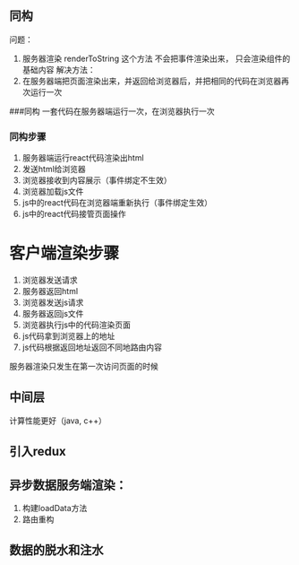  
## 同构

问题：
1. 服务器渲染 renderToString 这个方法 不会把事件渲染出来， 只会渲染组件的基础内容
解决方法：
1. 在服务器端把页面渲染出来，并返回给浏览器后，并把相同的代码在浏览器再次运行一次

###同构
一套代码在服务器端运行一次，在浏览器执行一次

### 同构步骤
1. 服务器端运行react代码渲染出html
2. 发送html给浏览器
3. 浏览器接收到内容展示（事件绑定不生效）
4. 浏览器加载js文件
5. js中的react代码在浏览器端重新执行（事件绑定生效）
6. js中的react代码接管页面操作



# 客户端渲染步骤
1. 浏览器发送请求
2. 服务器返回html
3. 浏览器发送js请求
4. 服务器返回js文件
5. 浏览器执行js中的代码渲染页面
6. js代码拿到浏览器上的地址
7. js代码根据返回地址返回不同地路由内容

服务器渲染只发生在第一次访问页面的时候

## 中间层
计算性能更好（java, c++）

## 引入redux

## 异步数据服务端渲染： 
1. 构建loadData方法
2. 路由重构

## 数据的脱水和注水
